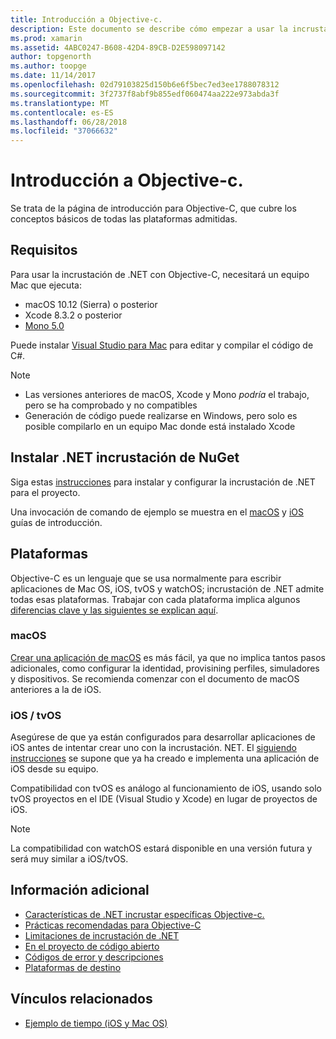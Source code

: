 ```yaml
---
title: Introducción a Objective-c.
description: Este documento se describe cómo empezar a usar la incrustación de .NET con el objetivo de C. Se trata de requisitos, la instalación de .NET incrustación de NuGet y plataformas admitidas.
ms.prod: xamarin
ms.assetid: 4ABC0247-B608-42D4-89CB-D2E598097142
author: topgenorth
ms.author: toopge
ms.date: 11/14/2017
ms.openlocfilehash: 02d79103825d150b6e6f5bec7ed3ee1788078312
ms.sourcegitcommit: 3f2737f8abf9b855edf060474aa222e973abda3f
ms.translationtype: MT
ms.contentlocale: es-ES
ms.lasthandoff: 06/28/2018
ms.locfileid: "37066632"
---
```

# <a name="getting-started-with-objective-c"></a>Introducción a Objective-c.

Se trata de la página de introducción para Objective-C, que cubre los conceptos básicos de todas las plataformas admitidas.

## <a name="requirements"></a>Requisitos

Para usar la incrustación de .NET con Objective-C, necesitará un equipo Mac que ejecuta:

* macOS 10.12 (Sierra) o posterior
* Xcode 8.3.2 o posterior
* [Mono 5.0](http://www.mono-project.com/download/)

Puede instalar [Visual Studio para Mac](https://visualstudio.microsoft.com/vs/mac/) para editar y compilar el código de C#.

> [!NOTE]
> * Las versiones anteriores de macOS, Xcode y Mono _podría_ el trabajo, pero se ha comprobado y no compatibles
> * Generación de código puede realizarse en Windows, pero solo es posible compilarlo en un equipo Mac donde está instalado Xcode

## <a name="installing-net-embedding-from-nuget"></a>Instalar .NET incrustación de NuGet

Siga estas [instrucciones](~/tools/dotnet-embedding/get-started/install/install.md) para instalar y configurar la incrustación de .NET para el proyecto.

Una invocación de comando de ejemplo se muestra en el [macOS](~/tools/dotnet-embedding/get-started/objective-c/macos.md) y [iOS](~/tools/dotnet-embedding/get-started/objective-c/ios.md) guías de introducción.

## <a name="platforms"></a>Plataformas

Objective-C es un lenguaje que se usa normalmente para escribir aplicaciones de Mac OS, iOS, tvOS y watchOS; incrustación de .NET admite todas esas plataformas. Trabajar con cada plataforma implica algunos [diferencias clave y las siguientes se explican aquí](~/tools/dotnet-embedding/objective-c/platforms.md).

### <a name="macos"></a>macOS

[Crear una aplicación de macOS](~/tools/dotnet-embedding/get-started/objective-c/macos.md) es más fácil, ya que no implica tantos pasos adicionales, como configurar la identidad, provisining perfiles, simuladores y dispositivos. Se recomienda comenzar con el documento de macOS anteriores a la de iOS.

### <a name="ios--tvos"></a>iOS / tvOS

Asegúrese de que ya están configurados para desarrollar aplicaciones de iOS antes de intentar crear uno con la incrustación. NET. El [siguiendo instrucciones](~/tools/dotnet-embedding/get-started/objective-c/ios.md) se supone que ya ha creado e implementa una aplicación de iOS desde su equipo.

Compatibilidad con tvOS es análogo al funcionamiento de iOS, usando solo tvOS proyectos en el IDE (Visual Studio y Xcode) en lugar de proyectos de iOS.

> [!NOTE]
> La compatibilidad con watchOS estará disponible en una versión futura y será muy similar a iOS/tvOS.

## <a name="further-reading"></a>Información adicional

* [Características de .NET incrustar específicas Objective-c.](~/tools/dotnet-embedding/objective-c/index.md)
* [Prácticas recomendadas para Objective-C](~/tools/dotnet-embedding/objective-c/best-practices.md)
* [Limitaciones de incrustación de .NET](~/tools/dotnet-embedding/limitations.md)
* [En el proyecto de código abierto](https://github.com/mono/Embeddinator-4000/blob/master/Contributing.md)
* [Códigos de error y descripciones](~/tools/dotnet-embedding/errors.md)
* [Plataformas de destino](~/tools/dotnet-embedding/objective-c/platforms.md)

## <a name="related-links"></a>Vínculos relacionados

- [Ejemplo de tiempo (iOS y Mac OS)](https://github.com/jamesmontemagno/embeddinator-weather)
